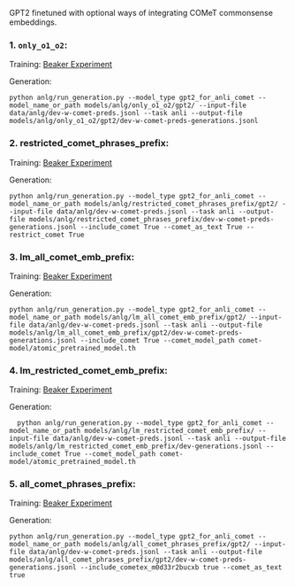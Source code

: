 GPT2 finetuned with optional ways of integrating COMeT commonsense embeddings. 


  ### 1. `only_o1_o2`: 
  Training: [Beaker Experiment](https://beaker.org/ex/ex_az1896fjqsn3)
  
  Generation:
    
    python anlg/run_generation.py --model_type gpt2_for_anli_comet --model_name_or_path models/anlg/only_o1_o2/gpt2/ --input-file data/anlg/dev-w-comet-preds.jsonl --task anli --output-file models/anlg/only_o1_o2/gpt2/dev-w-comet-preds-generations.jsonl

  ### 2. restricted_comet_phrases_prefix: 
  Training: [Beaker Experiment](https://beaker.org/ex/ex_3dyhlvh0imww)

  Generation:
  
    python anlg/run_generation.py --model_type gpt2_for_anli_comet --model_name_or_path models/anlg/restricted_comet_phrases_prefix/gpt2/ --input-file data/anlg/dev-w-comet-preds.jsonl --task anli --output-file models/anlg/restricted_comet_phrases_prefix/dev-w-comet-preds-generations.jsonl --include_comet True --comet_as_text True --restrict_comet True

  ### 3. lm_all_comet_emb_prefix: 
  Training: [Beaker Experiment](https://beaker.org/ex/ex_gyt7hofohynr)
  
  Generation:

    python anlg/run_generation.py --model_type gpt2_for_anli_comet --model_name_or_path models/anlg/lm_all_comet_emb_prefix/gpt2/ --input-file data/anlg/dev-w-comet-preds.jsonl --task anli --output-file models/anlg/lm_all_comet_emb_prefix/gpt2/dev-w-comet-preds-generations.jsonl --include_comet True --comet_model_path comet-model/atomic_pretrained_model.th

  ### 4. lm_restricted_comet_emb_prefix: 
  Training: [Beaker Experiment](https://beaker.org/ex/ex_m0d33r2bucxb)
  
  Generation:
  
      python anlg/run_generation.py --model_type gpt2_for_anli_comet --model_name_or_path models/anlg/lm_restricted_comet_emb_prefix/ --input-file data/anlg/dev-w-comet-preds.jsonl --task anli --output-file models/anlg/lm_restricted_comet_emb_prefix/dev-generations.jsonl --include_comet True --comet_model_path comet-model/atomic_pretrained_model.th

  ### 5. all_comet_phrases_prefix: 
  Training: [Beaker Experiment](https://beaker.org/ex/ex_1g2jh8ce2h1s)
  
  Generation:
   
    python anlg/run_generation.py --model_type gpt2_for_anli_comet --model_name_or_path models/anlg/all_comet_phrases_prefix/gpt2/ --input-file data/anlg/dev-w-comet-preds.jsonl --task anli --output-file models/anlg/all_comet_phrases_prefix/gpt2/dev-w-comet-preds-generations.jsonl --include_cometex_m0d33r2bucxb true --comet_as_text true